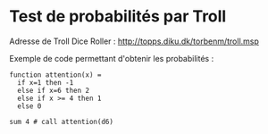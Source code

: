 # Test de probabilités par Troll

Adresse de Troll Dice Roller : http://topps.diku.dk/torbenm/troll.msp

Exemple de code permettant d'obtenir les probabilités :


    function attention(x) =
      if x=1 then -1
      else if x=6 then 2
      else if x >= 4 then 1
      else 0

    sum 4 # call attention(d6)
